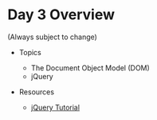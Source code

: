 # Day 3 Overview

(Always subject to change)

- Topics
  - The Document Object Model (DOM)
  - jQuery
  
- Resources
  - [jQuery Tutorial](http://try.jquery.com/levels/1/challenges/1)
